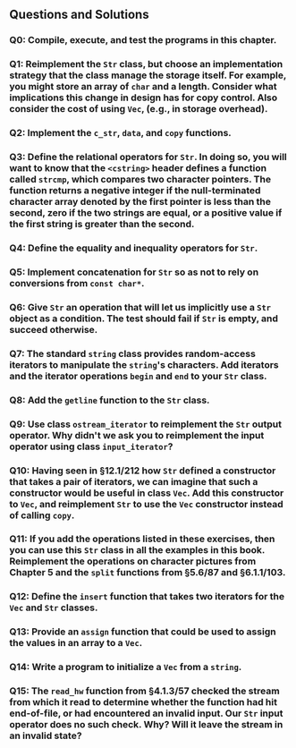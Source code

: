 ## Questions and Solutions

### Q0: Compile, execute, and test the programs in this chapter.

### Q1: Reimplement the `Str` class, but choose an implementation strategy that the class manage the storage itself. For example, you might store an array of `char` and a length. Consider what implications this change in design has for copy control. Also consider the cost of using `Vec`, (e.g., in storage overhead).

### Q2: Implement the `c_str`, `data`, and `copy` functions.

### Q3: Define the relational operators for `Str`. In doing so, you will want to know that the `<cstring>` header defines a function called `strcmp`, which compares two character pointers. The function returns a negative integer if the null-terminated character array denoted by the first pointer is less than the second, zero if the two strings are equal, or a positive value if the first string is greater than the second.

### Q4: Define the equality and inequality operators for `Str`.

### Q5: Implement concatenation for `Str` so as not to rely on conversions from `const char*`.

### Q6: Give `Str` an operation that will let us implicitly use a `Str` object as a condition. The test should fail if `Str` is empty, and succeed otherwise.

### Q7: The standard `string` class provides random-access iterators to manipulate the `string`'s characters. Add iterators and the iterator operations `begin` and `end` to your `Str` class.

### Q8: Add the `getline` function to the `Str` class.

### Q9: Use class `ostream_iterator` to reimplement the `Str` output operator. Why didn't we ask you to reimplement the input operator using class `input_iterator`?

### Q10: Having seen in §12.1/212 how `Str` defined a constructor that takes a pair of iterators, we can imagine that such a constructor would be useful in class `Vec`. Add this constructor to `Vec`, and reimplement `Str` to use the `Vec` constructor instead of calling `copy`.

### Q11: If you add the operations listed in these exercises, then you can use this `Str` class in all the examples in this book. Reimplement the operations on character pictures from Chapter 5 and the `split` functions from §5.6/87 and §6.1.1/103.

### Q12: Define the `insert` function that takes two iterators for the `Vec` and `Str` classes.

### Q13: Provide an `assign` function that could be used to assign the values in an array to a `Vec`.

### Q14: Write a program to initialize a `Vec` from a `string`.

### Q15: The `read_hw` function from §4.1.3/57 checked the stream from which it read to determine whether the function had hit end-of-file, or had encountered an invalid input. Our `Str` input operator does no such check. Why? Will it leave the stream in an invalid state?